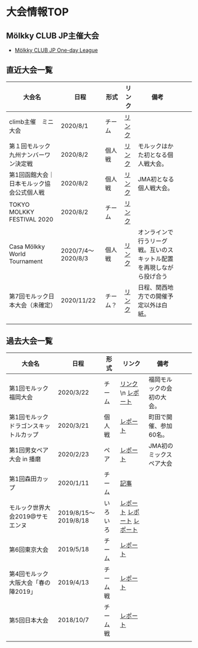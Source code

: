 # 大会情報TOP

## Mölkky CLUB JP主催大会

- [Mölkky CLUB JP One-day League](https://w.atwiki.jp/molkky_strategy/?page=%E3%80%90%E5%A4%A7%E4%BC%9A%E3%80%91M%C3%B6lkky%20CLUB%20JP%20One-day%20League)

## 直近大会一覧

| 大会名                                    | 日程               | 形式     | リンク                                                                  | 備考                                                                 |     |     |
| ----------------------------------------- | ------------------ | -------- | ----------------------------------------------------------------------- | -------------------------------------------------------------------- | --- | --- |
| climb主催　ミニ大会                       | 2020/8/1           | チーム   | [リンク](https://twitter.com/smartphone0930/status/1277208997108477952) |                                                                      |     |     |
| 第１回モルック九州ナンバーワン決定戦      | 2020/8/2           | 個人戦   | [リンク](https://molkky.jp/tournament/6319/)                            | モルックはかた初となる個人戦大会。                                   |     |     |
| 第1回函館大会｜日本モルック協会公式個人戦 | 2020/8/2           | 個人戦   | [リンク](https://molkky.jp/tournament/6301/)                            | JMA初となる個人戦大会。                                              |     |     |
| TOKYO MOLKKY FESTIVAL 2020                | 2020/8/2           | チーム   | [リンク](https://twitter.com/rentalmolkky/status/1277980398719397888)   |                                                                      |     |     |
| Casa Mölkky World Tournament              | 2020/7/4～2020/8/3 | 個人戦   | [リンク](https://www.facebook.com/events/296571791742416/)              | オンラインで行うリーグ戦。互いのスキットル配置を再現しながら投げ合う |     |     |
| 第7回モルック日本大会（未確定）           | 2020/11/22         | チーム？ | [リンク](https://molkky.jp/tournament/6198/)                            | 日程、関西地方での開催予定以外は白紙。                               |     |     |
|                                           |                    |          |                                                                         |                                                                      |     |     |
|                                           |                    |          |                                                                         |                                                                      |     |     |

## 過去大会一覧

| 大会名                                | 日程                 | 形式     | リンク                                                                                                                           | 備考                       |     |     |
| ------------------------------------- | -------------------- | -------- | -------------------------------------------------------------------------------------------------------------------------------- | -------------------------- | --- | --- |
| 第1回モルック福岡大会                 | 2020/3/22            | チーム   | [リンク](https://molkky.jp/report/5991/) \n [レポート](https://drive.google.com/file/d/14OPrGhdsiW7kvXxuAFk85huab0BQNYs-/view)   | 福岡モルックの会初の大会。 |     |     |
| 第1回モルックドラゴンスキットルカップ | 2020/3/21            | 個人戦   | [レポート](https://molkky.jp/tournament/6022/)                                                                                   | 町田で開催、参加60名。     |     |     |
| 第1回男女ペア大会 in 播磨             | 2020/2/23            | ペア     | [レポート](https://molkky.jp/tournament/5839/)                                                                                   | JMA初のミックスペア大会    |     |     |
| 第1回森田カップ                       | 2020/1/11            | チーム   | [記事](https://minorsports.jp/2020/01/12/moritacup2020/)                                                                         |                            |     |     |
| モルック世界大会2019@サモエンヌ       | 2019/8/15～2019/8/18 | いろいろ | [レポート](https://molkky.jp/report/4746/) [レポート](https://molkky.jp/report/4711/) [レポート](https://molkky.jp/report/4679/) |                            |     |     |
| 第6回東京大会                         | 2019/5/18            | チーム   | [レポート](https://molkky.jp/tournament/4058/)                                                                                   |                            |     |     |
| 第4回モルック大阪大会「春の陣2019」   | 2019/4/13            | チーム戦 | [レポート](https://molkky.jp/report/3946/)                                                                                       |                            |     |     |
| 第5回日本大会                         | 2018/10/7            | チーム戦 | [レポート](https://molkky.jp/report/3304/)                                                                                       |                            |     |     |
|                                       |                      |          |                                                                                                                                  |                            |     |     |


